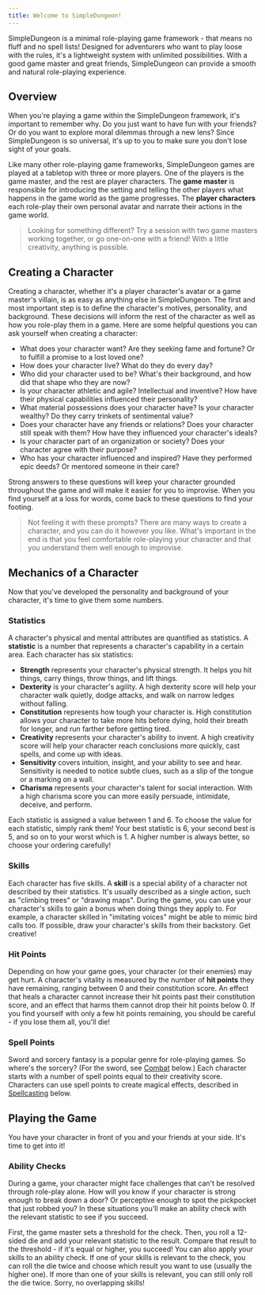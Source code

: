 ```yaml
---
title: Welcome to SimpleDungeon!
---
```


SimpleDungeon is a minimal role-playing game framework - that means no fluff and no spell lists! Designed for adventurers who want to play loose with the rules, it's a lightweight system with unlimited possibilities. With a good game master and great friends, SimpleDungeon can provide a smooth and natural role-playing experience.

## Overview

When you're playing a game within the SimpleDungeon framework, it's important to remember why. Do you just want to have fun with your friends? Or do you want to explore moral dilemmas through a new lens? Since SimpleDungeon is so universal, it's up to you to make sure you don't lose sight of your goals.

Like many other role-playing game frameworks, SimpleDungeon games are played at a tabletop with three or more players. One of the players is the game master, and the rest are player characters. The **game master** is responsible for introducing the setting and telling the other players what happens in the game world as the game progresses. The **player characters** each role-play their own personal avatar and narrate their actions in the game world.

> Looking for something different? Try a session with two game masters working together, or go one-on-one with a friend! With a little creativity, anything is possible.

## Creating a Character

Creating a character, whether it's a player character's avatar or a game master's villain, is as easy as anything else in SimpleDungeon. The first and most important step is to define the character's motives, personality, and background. These decisions will inform the rest of the character as well as how you role-play them in a game. Here are some helpful questions you can ask yourself when creating a character:

- What does your character want? Are they seeking fame and fortune? Or to fulfill a promise to a lost loved one?
- How does your character live? What do they do every day?
- Who did your character used to be? What's their background, and how did that shape who they are now?
- Is your character athletic and agile? Intellectual and inventive? How have their physical capabilities influenced their personality?
- What material possessions does your character have? Is your character wealthy? Do they carry trinkets of sentimental value?
- Does your character have any friends or relations? Does your character still speak with them? How have they influenced your character's ideals?
- Is your character part of an organization or society? Does your character agree with their purpose?
- Who has your character influenced and inspired? Have they performed epic deeds? Or mentored someone in their care?

Strong answers to these questions will keep your character grounded throughout the game and will make it easier for you to improvise. When you find yourself at a loss for words, come back to these questions to find your footing.

> Not feeling it with these prompts? There are many ways to create a character, and you can do it however you like. What's important in the end is that you feel comfortable role-playing your character and that you understand them well enough to improvise.

## Mechanics of a Character

Now that you've developed the personality and background of your character, it's time to give them some numbers.

### Statistics

A character's physical and mental attributes are quantified as statistics. A **statistic** is a number that represents a character's capability in a certain area. Each character has six statistics:

- **Strength** represents your character's physical strength. It helps you hit things, carry things, throw things, and lift things.
- **Dexterity** is your character's agility. A high dexterity score will help your character walk quietly, dodge attacks, and walk on narrow ledges without falling.
- **Constitution** represents how tough your character is. High constitution allows your character to take more hits before dying, hold their breath for longer, and run farther before getting tired.
- **Creativity** represents your character's ability to invent. A high creativity score will help your character reach conclusions more quickly, cast spells, and come up with ideas.
- **Sensitivity** covers intuition, insight, and your ability to see and hear. Sensitivity is needed to notice subtle clues, such as a slip of the tongue or a marking on a wall.
- **Charisma** represents your character's talent for social interaction. With a high charisma score you can more easily persuade, intimidate, deceive, and perform.

Each statistic is assigned a value between 1 and 6. To choose the value for each statistic, simply rank them! Your best statistic is 6, your second best is 5, and so on to your worst which is 1. A higher number is always better, so choose your ordering carefully!

### Skills

Each character has five skills. A **skill** is a special ability of a character not described by their statistics. It's usually described as a single action, such as "climbing trees" or "drawing maps". During the game, you can use your character's skills to gain a bonus when doing things they apply to. For example, a character skilled in "imitating voices" might be able to mimic bird calls too. If possible, draw your character's skills from their backstory. Get creative!

### Hit Points

Depending on how your game goes, your character (or their enemies) may get hurt. A character's vitality is measured by the number of **hit points** they have remaining, ranging between 0 and their constitution score. An effect that heals a character cannot increase their hit points past their constitution score, and an effect that harms them cannot drop their hit points below 0. If you find yourself with only a few hit points remaining, you should be careful - if you lose them all, you'll die!

### Spell Points

Sword and sorcery fantasy is a popular genre for role-playing games. So where's the sorcery? (For the sword, see [Combat](#combat) below.) Each character starts with a number of spell points equal to their creativity score. Characters can use spell points to create magical effects, described in [Spellcasting](#spellcasting) below.

## Playing the Game

You have your character in front of you and your friends at your side. It's time to get into it!

### Ability Checks

During a game, your character might face challenges that can't be resolved through role-play alone. How will you know if your character is strong enough to break down a door? Or perceptive enough to spot the pickpocket that just robbed you? In these situations you'll make an ability check with the relevant statistic to see if you succeed.

First, the game master sets a threshold for the check. Then, you roll a 12-sided die and add your relevant statistic to the result. Compare that result to the threshold - if it's equal or higher, you succeed! You can also apply your skills to an ability check. If one of your skills is relevant to the check, you can roll the die twice and choose which result you want to use (usually the higher one). If more than one of your skills is relevant, you can still only roll the die twice. Sorry, no overlapping skills!
